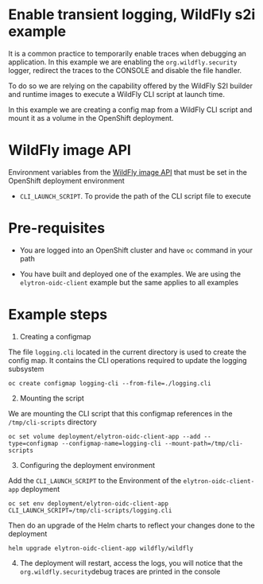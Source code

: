 # Enable transient logging, WildFly s2i example

It is a common practice to temporarily enable traces when debugging an application. In this example we are enabling the 
`org.wildfly.security` logger, redirect the traces to the CONSOLE and disable the file handler.

To do so we are relying on the capability offered by the WildFly S2I builder and runtime images to execute a WildFly CLI script at launch time.

In this example we are creating a config map from a WildFly CLI script and mount it as a volume in the OpenShift deployment.

# WildFly image API
Environment variables from the [WildFly image API](https://github.com/wildfly/wildfly-cekit-modules/blob/main/jboss/container/wildfly/run/api/module.yaml) that must be set in the OpenShift deployment environment

* `CLI_LAUNCH_SCRIPT`. To provide the path of the CLI script file to execute

# Pre-requisites

* You are logged into an OpenShift cluster and have `oc` command in your path

* You have built and deployed one of the examples. We are using the `elytron-oidc-client` example but the same applies to all examples

# Example steps

1. Creating a configmap

The file `logging.cli` located in the current directory is used to create the config map. It contains the CLI operations required to update the 
logging subsystem

`oc create configmap logging-cli --from-file=./logging.cli`

2. Mounting the script

We are mounting the CLI script that this configmap references in the `/tmp/cli-scripts` directory

`oc set volume deployment/elytron-oidc-client-app --add --type=configmap --configmap-name=logging-cli --mount-path=/tmp/cli-scripts`

3. Configuring the deployment environment

Add the `CLI_LAUNCH_SCRIPT` to the Environment of the `elytron-oidc-client-app` deployment

`oc set env deployment/elytron-oidc-client-app CLI_LAUNCH_SCRIPT=/tmp/cli-scripts/logging.cli`

Then do an upgrade of the Helm charts to reflect your changes done to the deployment

`helm upgrade elytron-oidc-client-app wildfly/wildfly`

4. The deployment will restart, access the logs, you will notice that the `org.wildfly.security`debug traces are printed in the console
